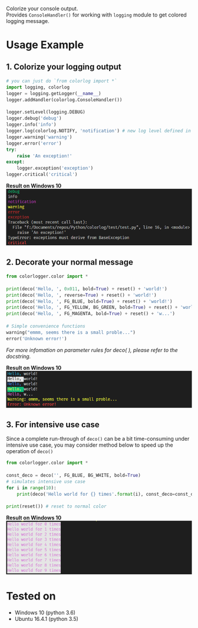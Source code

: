 Colorize your console output.  
Provides `ConsoleHandler()` for working with `logging` module to get colored logging message.

# Usage Example
## 1. Colorize your logging output
```python
# you can just do `from colorlog import *`
import logging, colorlog
logger = logging.getLogger(__name__)
logger.addHandler(colorlog.ConsoleHandler())

logger.setLevel(logging.DEBUG)
logger.debug('debug')
logger.info('info')
logger.log(colorlog.NOTIFY, 'notification') # new log level defined in `colorlogger`
logger.warning('warning')
logger.error('error')
try:
    raise 'An exception!'
except:
    logger.exception('exception')
logger.critical('critical')

```
**Result on Windows 10**
![result](./snapshots/snapshot.png)


## 2. Decorate your normal message
```python
from colorlogger.color import *

print(deco('Hello, ', 0x011, bold=True) + reset() + 'world!')
print(deco('Hello, ', reverse=True) + reset() + 'world!')
print(deco('Hello, ', FG_BLUE, bold=True) + reset() + 'world!')
print(deco('Hello, ', FG_YELLOW, BG_GREEN, bold=True) + reset() + 'world!')
print(deco('Hello, ', FG_MAGENTA, bold=True) + reset() + 'w...')

# Simple convenience functions
warning("emmm, seems there is a small proble...")
error('Unknown error!')
```
_For more infomation on parameter rules for deco( ), please refer to the docstring._

**Result on Windows 10**
![result](./snapshots/snapshot2.png)

## 3. For **intensive** use case 
Since a complete run-through of `deco()` can be a bit time-consuming under intensive use case, you may consider method below to speed up the operation of `deco()`
```python
from colorlogger.color import *

const_deco = deco('', FG_BLUE, BG_WHITE, bold=True)
# simulates intensive use case
for i in range(10):
    print(deco('Hello world for {} times'.format(i), const_deco=const_deco)) # `deco()` will return immediately

print(reset()) # reset to normal color
```
**Result on Windows 10**
![result](./snapshots/snapshot3.png)


# Tested on
- Windows 10 (python 3.6)
- Ubuntu 16.4.1 (python 3.5)
